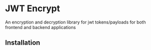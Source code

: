# JWT Encrypt

An encryption and decryption library for jwt tokens/payloads for both frontend and backend applications

## Installation
